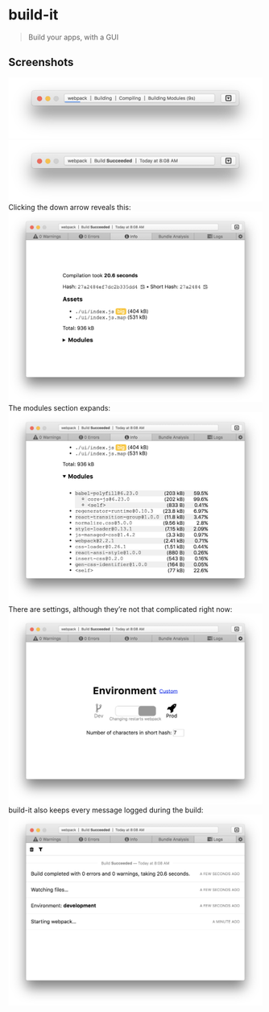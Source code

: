 # build-it
> Build your apps, with a GUI

## Screenshots
![Building](screenshots/building.png)  
![Built](screenshots/mini.png)  
Clicking the down arrow reveals this:  
![Info Panel](screenshots/built.png)  
The modules section expands:  
![Modules](screenshots/modules.png)  
There are settings, although they’re not that complicated right now:  
![Settings](screenshots/settings.png)
build-it also keeps every message logged during the build:
![Logs](screenshots/logs.png)
